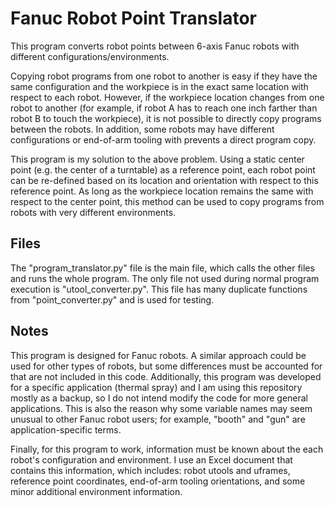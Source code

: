 # Fanuc Robot Point Translator
This program converts robot points between 6-axis Fanuc robots with different configurations/environments.

Copying robot programs from one robot to another is easy if they have the same configuration and the workpiece is in the exact same location with respect to each robot. However, if the workpiece location changes from one robot to another (for example, if robot A has to reach one inch farther than robot B to touch the workpiece), it is not possible to directly copy programs between the robots. In addition, some robots may have different configurations or end-of-arm tooling with prevents a direct program copy.

This program is my solution to the above problem. Using a static center point (e.g. the center of a turntable) as a reference point, each robot point can be re-defined based on its location and orientation with respect to this reference point. As long as the workpiece location remains the same with respect to the center point, this method can be used to copy programs from robots with very different environments.

## Files
The "program_translator.py" file is the main file, which calls the other files and runs the whole program. The only file not used during normal program execution is "utool_converter.py". This file has many duplicate functions from "point_converter.py" and is used for testing.

## Notes
This program is designed for Fanuc robots. A similar approach could be used for other types of robots, but some differences must be accounted for that are not included in this code. Additionally, this program was developed for a specific application (thermal spray) and I am using this repository mostly as a backup, so I do not intend modify the code for more general applications. This is also the reason why some variable names may seem unusual to other Fanuc robot users; for example, "booth" and "gun" are application-specific terms.

Finally, for this program to work, information must be known about the each robot's configuration and environment. I use an Excel document that contains this information, which includes: robot utools and uframes, reference point coordinates, end-of-arm tooling orientations, and some minor additional environment information.